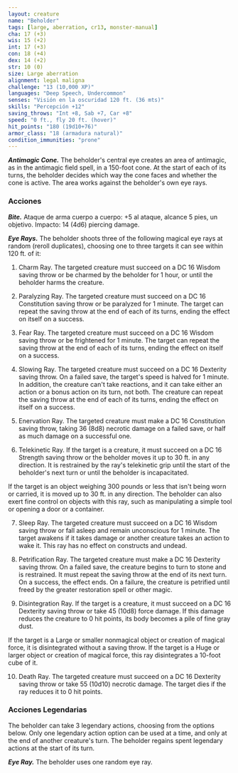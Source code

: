 ```yaml
---
layout: creature
name: "Beholder"
tags: [large, aberration, cr13, monster-manual]
cha: 17 (+3)
wis: 15 (+2)
int: 17 (+3)
con: 18 (+4)
dex: 14 (+2)
str: 10 (0)
size: Large aberration
alignment: legal maligna
challenge: "13 (10,000 XP)"
languages: "Deep Speech, Undercommon"
senses: "Visión en la oscuridad 120 ft. (36 mts)"
skills: "Percepción +12"
saving_throws: "Int +8, Sab +7, Car +8"
speed: "0 ft., fly 20 ft. (hover)"
hit_points: "180 (19d10+76)"
armor_class: "18 (armadura natural)"
condition_immunities: "prone"
---
```


***Antimagic Cone.*** The beholder's central eye creates an area of antimagic, as in the antimagic field spell, in a 150-foot cone. At the start of each of its turns, the beholder decides which way the cone faces and whether the cone is active. The area works against the beholder's own eye rays.

### Acciones

***Bite.*** Ataque de arma cuerpo a cuerpo: +5 al ataque, alcance 5 pies, un objetivo. Impacto: 14 (4d6) piercing damage.

***Eye Rays.*** The beholder shoots three of the following magical eye rays at random (reroll duplicates), choosing one to three targets it can see within 120 ft. of it:

1. Charm Ray. The targeted creature must succeed on a DC 16 Wisdom saving throw or be charmed by the beholder for 1 hour, or until the beholder harms the creature.

2. Paralyzing Ray. The targeted creature must succeed on a DC 16 Constitution saving throw or be paralyzed for 1 minute. The target can repeat the saving throw at the end of each of its turns, ending the effect on itself on a success.

3. Fear Ray. The targeted creature must succeed on a DC 16 Wisdom saving throw or be frightened for 1 minute. The target can repeat the saving throw at the end of each of its turns, ending the effect on itself on a success.

4. Slowing Ray. The targeted creature must succeed on a DC 16 Dexterity saving throw. On a failed save, the target's speed is halved for 1 minute. In addition, the creature can't take reactions, and it can take either an action or a bonus action on its turn, not both. The creature can repeat the saving throw at the end of each of its turns, ending the effect on itself on a success.

5. Enervation Ray. The targeted creature must make a DC 16 Constitution saving throw, taking 36 (8d8) necrotic damage on a failed save, or half as much damage on a successful one.

6. Telekinetic Ray. If the target is a creature, it must succeed on a DC 16 Strength saving throw or the beholder moves it up to 30 ft. in any direction. It is restrained by the ray's telekinetic grip until the start of the beholder's next turn or until the beholder is incapacitated.

If the target is an object weighing 300 pounds or less that isn't being worn or carried, it is moved up to 30 ft. in any direction. The beholder can also exert fine control on objects with this ray, such as manipulating a simple tool or opening a door or a container.

7. Sleep Ray. The targeted creature must succeed on a DC 16 Wisdom saving throw or fall asleep and remain unconscious for 1 minute. The target awakens if it takes damage or another creature takes an action to wake it. This ray has no effect on constructs and undead.

8. Petrification Ray. The targeted creature must make a DC 16 Dexterity saving throw. On a failed save, the creature begins to turn to stone and is restrained. It must repeat the saving throw at the end of its next turn. On a success, the effect ends. On a failure, the creature is petrified until freed by the greater restoration spell or other magic.

9. Disintegration Ray. If the target is a creature, it must succeed on a DC 16 Dexterity saving throw or take 45 (10d8) force damage. If this damage reduces the creature to 0 hit points, its body becomes a pile of fine gray dust.

If the target is a Large or smaller nonmagical object or creation of magical force, it is disintegrated without a saving throw. If the target is a Huge or larger object or creation of magical force, this ray disintegrates a 10-foot cube of it.

10. Death Ray. The targeted creature must succeed on a DC 16 Dexterity saving throw or take 55 (10d10) necrotic damage. The target dies if the ray reduces it to 0 hit points.

### Acciones Legendarias

The beholder can take 3 legendary actions, choosing from the options below. Only one legendary action option can be used at a time, and only at the end of another creature's turn. The beholder regains spent legendary actions at the start of its turn.

***Eye Ray.*** The beholder uses one random eye ray.